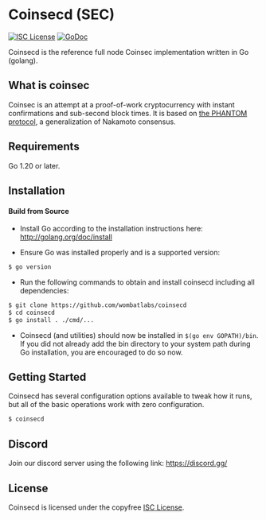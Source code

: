 
Coinsecd (SEC)
====

[![ISC License](http://img.shields.io/badge/license-ISC-blue.svg)](https://choosealicense.com/licenses/isc/)
[![GoDoc](https://img.shields.io/badge/godoc-reference-blue.svg)](http://godoc.org/github.com/wombatlabs/coinsecd)

Coinsecd is the reference full node Coinsec implementation written in Go (golang).

## What is coinsec

Coinsec is an attempt at a proof-of-work cryptocurrency with instant confirmations and sub-second block times. It is based on [the PHANTOM protocol](https://eprint.iacr.org/2018/104.pdf), a generalization of Nakamoto consensus.

## Requirements

Go 1.20 or later.

## Installation

#### Build from Source

- Install Go according to the installation instructions here:
  http://golang.org/doc/install

- Ensure Go was installed properly and is a supported version:

```bash
$ go version
```

- Run the following commands to obtain and install coinsecd including all dependencies:

```bash
$ git clone https://github.com/wombatlabs/coinsecd
$ cd coinsecd
$ go install . ./cmd/...
```

- Coinsecd (and utilities) should now be installed in `$(go env GOPATH)/bin`. If you did
  not already add the bin directory to your system path during Go installation,
  you are encouraged to do so now.


## Getting Started

Coinsecd has several configuration options available to tweak how it runs, but all
of the basic operations work with zero configuration.

```bash
$ coinsecd
```

## Discord
Join our discord server using the following link: https://discord.gg/

## License

Coinsecd is licensed under the copyfree [ISC License](https://choosealicense.com/licenses/isc/).

